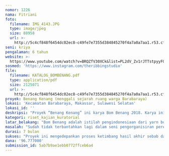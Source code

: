 ```yaml
---
nomor: 1226
nama: Fitriani
foto:
  filename: IMG_4143.JPG
  type: image/jpeg
  size: 88958
  url: >-
    http://5c4cf848f6454dc02ec8-c49fe7e7355d384845270f4a7a0a7aa1.r53.cf2.rackcdn.com/03371c3b-e7db-4123-a9eb-c9ef3d8e7495/IMG_4143.JPG
seni: kriya
pengalaman: 6 tahun
website: >-
  https://www.youtube.com/watch?v=BRQZfV30XCk&list=PL2dV_Zv1rJTTstpyyFGNXhRD0kWeP3xQT
sosmed: 'https://www.instagram.com/theribbingstudio'
file:
  filename: KATALOG_BOMBENANG.pdf
  type: application/pdf
  size: 2125071
  url: >-
    http://5c4cf848f6454dc02ec8-c49fe7e7355d384845270f4a7a0a7aa1.r53.cf2.rackcdn.com/47f1a531-a220-4138-a192-71b5b518e558/KATALOG_BOMBENANG.pdf
proyek: Benang Kenang (menggali sejarah ruang warga Barabaraya)
lokasi: 'Kecamatan Barabaraya, Makassar, Sulawesi Selatan'
lokasi_id: ''
deskripsi: "Proyek “Benang Kenang” ini karya Bom Benang 2018. Karya ini digolongkan dalam seni serat dengan media campuran dengan dimensi bervariasi. Kata “kenang” sebagai ungkapan membangkitkan kembali ingatan, mengingat, dan membayangkan masa lampau.\r\nBom Benang 2018 akan berfokus penggalian memori warga Bara-Baraya, Makassar, ketika mulai bermukim dan bagaimana memulai hidup serta bertahan di wilayah yang dikenal sebagai kawasan hunian padat di Makassar. \r\nModel penggalian itu menggunakan kerajinan sebagai alat kerja penelitian, terutama narasi perkampungan dan kerajinan yang dulu mereka pakai sebagai hiasan di rumah masing-masing, sekaligus jalan masuk berbaur dengan warga melalui cara kerja seni.\r\nPameran ini akan berlangsung di halaman rumah masing-masing, memamerkan hasil kriya yang mereka pelajari dan kerjakan sendiri selama proyek. \r\nYang akan dikerjakan pada proyek ini antara lain: 1) Workshop kriya, 2) Riset  dan penulisan , 3) Pameran kriya yang telah dibuat dan dimiliki oleh warga perempuan dari masa sejak warga bermukim ditempat tersebut hingga kini. 4) Pameran arsip foto keluarga yang direpro oleh tim kerja, 4) Pengarsipan dalam bentuk audio visual dan buku yang isinya proses berkarya warga biasa dan perkembangan peserta dan tim kerja selama proses berangsungnya proyek. Proyek ini melibatkan: crafter, peneliti dan penulis, illustrator, videographer, fotografer, curator, seniman, arsitek, psikolog, advokat. \r\n"
kategori: riset_kajian_kuratorial
latar_belakang: "Bom Benang adalah istilah pengindonesiaan dari yarn bombing/knit graffiti, sebagai seni jalanan atau grafitti rajutan karena menggabungkan benang warna warni menjadi berbagai bentuk lalu membungkusnya ke sebuah benda. Karya instalasi ini tidak bersifat permanen dan mudah dipindahkan karena itu tidak membuat kerusakan. Bom Benang merupakan proyek yang dikerjakan bersama The Ribbing Studio dan Komunitas Quiqui sejak tahun 2012 yang kemudian menjadi alat kampanye dalam menyuarakan aspirasi. Seiring waktu gagasan ini kemudian berkembang tidak hanya meliputi rajutan namun kini berkembang menjadi seni berbasis serat. Bom Benang kemudian mengeksplorasi berbagai jenis material hingga berbahan natural seperti eceng gondok yang tersedia gratis di sungai-sungai yang beredar di wilayah Makassar. \r\nMelalui media craft warga difasilitasi mempelajari jenis kerajinan yang bahan bakunya mudah didapatkan disekitar tempat tinggal mereka. Bahan bakunya dapat terbuat dari bahan artifisial (benang polyester dll) maupun serat alami (benang katun, kain katun, eceng gondok, kain katun perca, kertas, bamboo, dll) Ini memudahkan warga agar tidak memiliki ketergantungan pada bahan baku. Warga bisa mengelola material apa saja yang tersedia di sekitar mereka yang lebih baik lagi jika bahan baku tersebut bisa didapatkan dengan gratis. "
masalah: "Sudah tidak terbantahkan lagi dalam seni pengorganisiran perempuan dan anak-anak-lah yang paling konsisten dalam mengikuti kesepakatan bersama dan mempunyai daya tahan lebih baik dibanding mengorganisir kaum laki-laki. Hal ini terjadi pula dan kasus penggusuran warga Bara-Baraya di Kota Makassar. Kecamatan Bara-Baraya merupakan salah satu wilayah padat di kota Makassar yang wilyahnya terancam digusur. \r\nAda tiga tahapan penggusuran warga yang terjadi. Penggusuran warga tahap pertama telah berlangsung, penggusuran warga tahap kedua sementara dalam proses hokum dan menunggu putusan sidang, tahap ketiga menyusul segera putusan untuk tahap kedua keluar. Sasaran proyek ini adalah warga perempuan dan anak di wilayah penggusuran tahap ketiga. Mereka akan didorong menjadi supporting group untuk warga yang mengalami penggusuran tahap pertama dan yang sementara berjalan proses hukumnya penggusuran warga tahap kedua. \r\nBanyak warga jatuh sakit akibat tekanan yang terjadi selama tahap penggusuran. Salah satu sekolah dasar di wilayah tersebut bahkan sempat diliburkan karena murid-murid maupun orangtua murid setiap malam harus begadang karena mesti waspada menjagai Kodam yang akan menggusur secara tiba-tiba. Para orangtua murid ini takut jika ada chaos mereka tidak bisa menjemput anak-anak mereka di sekolah. Pagi hari anak-anak mengantuk di kelas dan tidak bisa konsentrasi belajar. "
durasi: 7 bulan
sukses: "Proyek ini mengedepankan proses ketimbang hasil akhir sebab dalam proses ini diharapkan tim kerja proyek dapat mengamati, mempelajari, berdialog, mengkurasi serta mengkaji bagaimana proses warga menginisiasi sebuah supporting group dalam komunitas hingga mampu mandiri. \r\nDengan proyek ini diharapkan warga dan tim kerja sama-sama berada pada posisi penerima manfaat, sama-sama belajar. Warga perempuan memiliki akses untuk menyuarakan aspirasinya sebagai warga yang akan tergusur. \r\nWarga yang belum tergusur dapat menjadi supporting group bagi warga yang telah tergusur. \r\nWarga yang berdaya secara social dan ekonomi dengan pemberian penguatan kapasitas seperti skill craft. Keterampilan yang diajarkan dalam workshop sendiri diharapkan agar dapat menjadi terapi dalam mengurai stress perempuan dan anak. Pengunjung pameran diharapkan pulang dengan membawa pengetahuan mengenai sejarah lokasi wilayah Bara-Baraya dan memahami data-data yang disajikan oleh tim peneliti saat pameran berlangsung. \r\nMembangun empati antara sesama warga maupun pengunjung pameran.  "
dana: '96.777000'
submission_id: 5ab7b9ae1ebb0772ffceb6a4
---
```

